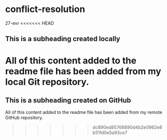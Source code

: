# conflict-resolution
27-evr
<<<<<<< HEAD
## This is a subheading created locally

All of this content added to the readme file has been added from my local Git repository.
=======
## This is a subheading created on GitHub

All of this content added to the readme file has been added from my remote GitHub repository.
>>>>>>> dc890ed85766890d4b2e0962e8b51fd0e5a93ce7
